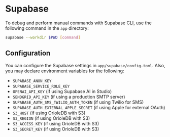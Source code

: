 # Supabase

To debug and perform manual commands with Supabase CLI, use the following
command in the `app` directory:

```bash
supabase --workdir $PWD [command]
```

## Configuration

You can configure the Supabase settings in `app/supabase/config.toml`. Also, you
may declare environment variables for the following:

- `SUPABASE_ANON_KEY`
- `SUPABASE_SERVICE_ROLE_KEY`
- `OPENAI_API_KEY` (if using Supabase AI in Studio)
- `SENDGRID_API_KEY` (if using a production SMTP server)
- `SUPABASE_AUTH_SMS_TWILIO_AUTH_TOKEN` (if using Twilio for SMS)
- `SUPABASE_AUTH_EXTERNAL_APPLE_SECRET` (if using Apple for external OAuth)
- `S3_HOST` (if using OrioleDB with S3)
- `S3_REGION` (if using OrioleDB with S3)
- `S3_ACCESS_KEY` (if using OrioleDB with S3)
- `S3_SECRET_KEY` (if using OrioleDB with S3)
